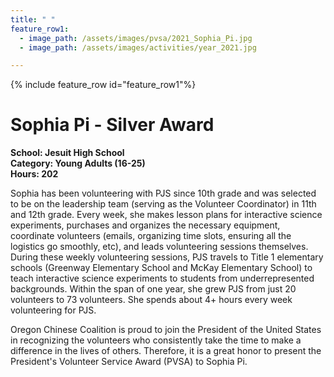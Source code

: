 ```yaml
---
title: " "
feature_row1:
  - image_path: /assets/images/pvsa/2021_Sophia_Pi.jpg
  - image_path: /assets/images/activities/year_2021.jpg

---
```


{% include feature_row id="feature_row1"%}

# Sophia Pi - Silver Award

**School: Jesuit High School**  
**Category: Young Adults (16-25)**  
**Hours: 202**  

Sophia has been volunteering with PJS since 10th grade and was selected to be on the leadership team (serving as the Volunteer Coordinator) in 11th and 12th grade. Every week, she makes lesson plans for interactive science experiments, purchases and organizes the necessary equipment, coordinate volunteers (emails, organizing time slots, ensuring all the logistics go smoothly, etc), and leads volunteering sessions themselves. During these weekly volunteering sessions, PJS travels to Title 1 elementary schools (Greenway Elementary School and McKay Elementary School) to teach interactive science experiments to students from underrepresented backgrounds. Within the span of one year, she grew PJS from just 20 volunteers to 73 volunteers. She spends about 4+ hours every week volunteering for PJS.

Oregon Chinese Coalition is proud to join the President of the United States in recognizing the volunteers who consistently take the time to make a difference in the lives of others. Therefore, it is a great honor to present the President's Volunteer Service Award (PVSA) to Sophia Pi.
